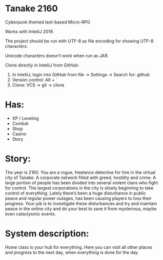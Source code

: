 # Tanake 2160
Cyberpunk themed text-based Micro-RPG

Works with IntelliJ 2019.

The project should be run with UTF-8 as file encoding for showing UTF-8 characters.

Unicode characters doesn't work when run as JAR.

Clone directly in IntelliJ from GitHub:

1. In IntelliJ, login into GitHub from file -> Settings -> Search for: github
2. Version control: Alt + `  
3. Clone: VCS -> git -> clone

# Has:

- XP / Leveling 
- Combat 
- Shop
- Casino
- Story

# Story:
The year is 2160. You are a rogue, freelance detective for hire in the virtual
city of Tanake. A corporate network filled with greed, hostility and crime. 
A large portion of people has been divided into several violent clans who fight for control. 
The largest corporations in the city is slowly beginning to take control of everything.
Lately there’s been a huge disturbance in public peace and regular power outages,
has been causing players to loss their progress. Your job is to investigate
these disturbances and try and maintain peace in the online city 
and do your best to save it from mysterious, maybe even cataclysmic events.

# System description:
Home class is your hub for everything. Here you can visit all other places and progress to the next day, when everything is done for the day. 
